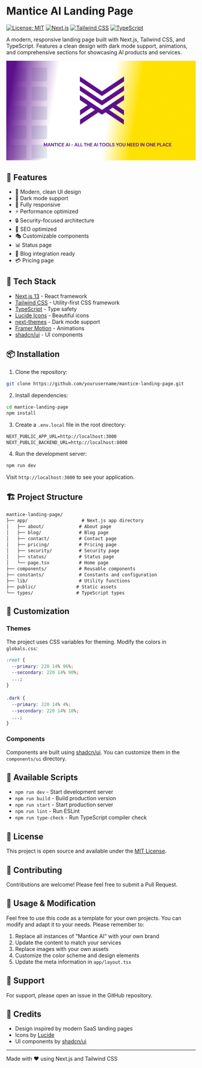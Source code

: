 # Mantice AI Landing Page

[![License: MIT](https://img.shields.io/badge/License-MIT-yellow.svg)](https://opensource.org/licenses/MIT)
[![Next.js](https://img.shields.io/badge/Next.js-13.0-blue.svg)](https://nextjs.org/)
[![Tailwind CSS](https://img.shields.io/badge/Tailwind-3.0-38B2AC.svg)](https://tailwindcss.com/)
[![TypeScript](https://img.shields.io/badge/TypeScript-5.0-007ACC.svg)](https://www.typescriptlang.org/)

A modern, responsive landing page built with Next.js, Tailwind CSS, and TypeScript. Features a clean design with dark mode support, animations, and comprehensive sections for showcasing AI products and services.

![Mantice AI Landing Page](public/mantice-og-image.jpg)

## 🌟 Features

- 🎨 Modern, clean UI design
- 🌙 Dark mode support
- 📱 Fully responsive
- ⚡ Performance optimized
- 🔒 Security-focused architecture
- 🎯 SEO optimized
- 🎭 Customizable components
- 📊 Status page
- 📝 Blog integration ready
- 💳 Pricing page

## 🚀 Tech Stack

- [Next.js 13](https://nextjs.org/) - React framework
- [Tailwind CSS](https://tailwindcss.com/) - Utility-first CSS framework
- [TypeScript](https://www.typescriptlang.org/) - Type safety
- [Lucide Icons](https://lucide.dev/) - Beautiful icons
- [next-themes](https://github.com/pacocoursey/next-themes) - Dark mode support
- [Framer Motion](https://www.framer.com/motion/) - Animations
- [shadcn/ui](https://ui.shadcn.com/) - UI components

## 📦 Installation

1. Clone the repository:

```bash
git clone https://github.com/yourusername/mantice-landing-page.git
```

2. Install dependencies:

```bash
cd mantice-landing-page
npm install
```

3. Create a `.env.local` file in the root directory:

```env
NEXT_PUBLIC_APP_URL=http://localhost:3000
NEXT_PUBLIC_BACKEND_URL=http://localhost:8000
```

4. Run the development server:

```bash
npm run dev
```

Visit `http://localhost:3000` to see your application.

## 🏗️ Project Structure

```
mantice-landing-page/
├── app/                    # Next.js app directory
│   ├── about/             # About page
│   ├── blog/              # Blog page
│   ├── contact/           # Contact page
│   ├── pricing/           # Pricing page
│   ├── security/          # Security page
│   ├── status/            # Status page
│   └── page.tsx           # Home page
├── components/            # Reusable components
├── constants/             # Constants and configuration
├── lib/                   # Utility functions
├── public/               # Static assets
└── types/                # TypeScript types
```

## 🎨 Customization

### Themes

The project uses CSS variables for theming. Modify the colors in `globals.css`:

```css
:root {
  --primary: 220 14% 96%;
  --secondary: 220 14% 90%;
  ...;
}

.dark {
  --primary: 220 14% 4%;
  --secondary: 220 14% 10%;
  ...;
}
```

### Components

Components are built using [shadcn/ui](https://ui.shadcn.com/). You can customize them in the `components/ui` directory.

## 🔧 Available Scripts

- `npm run dev` - Start development server
- `npm run build` - Build production version
- `npm run start` - Start production server
- `npm run lint` - Run ESLint
- `npm run type-check` - Run TypeScript compiler check

## 📄 License

This project is open source and available under the [MIT License](LICENSE.md).

## 🤝 Contributing

Contributions are welcome! Please feel free to submit a Pull Request.

## 📝 Usage & Modification

Feel free to use this code as a template for your own projects. You can modify and adapt it to your needs. Please remember to:

1. Replace all instances of "Mantice AI" with your own brand
2. Update the content to match your services
3. Replace images with your own assets
4. Customize the color scheme and design elements
5. Update the meta information in `app/layout.tsx`

## 🚨 Support

For support, please open an issue in the GitHub repository.

## 🌟 Credits

- Design inspired by modern SaaS landing pages
- Icons by [Lucide](https://lucide.dev/)
- UI components by [shadcn/ui](https://ui.shadcn.com/)

---

Made with ❤️ using Next.js and Tailwind CSS
